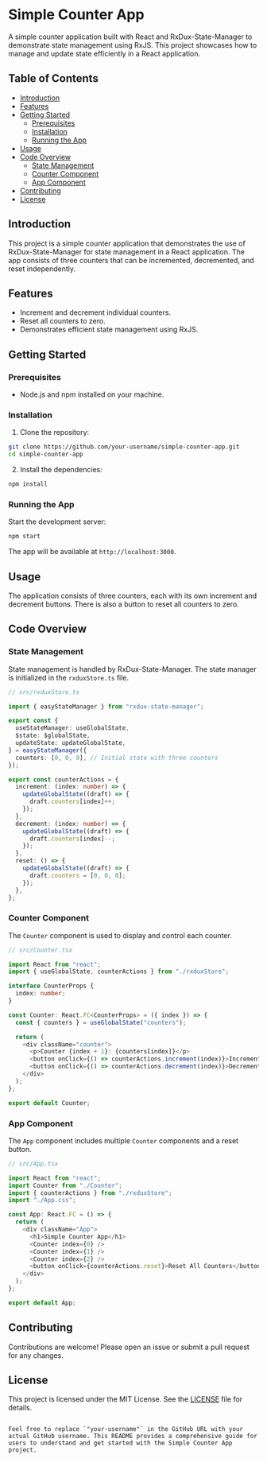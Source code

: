 # Simple Counter App

A simple counter application built with React and RxDux-State-Manager to demonstrate state management using RxJS. This project showcases how to manage and update state efficiently in a React application.

## Table of Contents

- [Introduction](#introduction)
- [Features](#features)
- [Getting Started](#getting-started)
  - [Prerequisites](#prerequisites)
  - [Installation](#installation)
  - [Running the App](#running-the-app)
- [Usage](#usage)
- [Code Overview](#code-overview)
  - [State Management](#state-management)
  - [Counter Component](#counter-component)
  - [App Component](#app-component)
- [Contributing](#contributing)
- [License](#license)

## Introduction

This project is a simple counter application that demonstrates the use of RxDux-State-Manager for state management in a React application. The app consists of three counters that can be incremented, decremented, and reset independently.

## Features

- Increment and decrement individual counters.
- Reset all counters to zero.
- Demonstrates efficient state management using RxJS.

## Getting Started

### Prerequisites

- Node.js and npm installed on your machine.

### Installation

1. Clone the repository:

```bash
git clone https://github.com/your-username/simple-counter-app.git
cd simple-counter-app
```

2. Install the dependencies:

```bash
npm install
```

### Running the App

Start the development server:

```bash
npm start
```

The app will be available at `http://localhost:3000`.

## Usage

The application consists of three counters, each with its own increment and decrement buttons. There is also a button to reset all counters to zero.

## Code Overview

### State Management

State management is handled by RxDux-State-Manager. The state manager is initialized in the `rxduxStore.ts` file.

```typescript
// src/rxduxStore.ts

import { easyStateManager } from "rxdux-state-manager";

export const {
  useStateManager: useGlobalState,
  $state: $globalState,
  updateState: updateGlobalState,
} = easyStateManager({
  counters: [0, 0, 0], // Initial state with three counters
});

export const counterActions = {
  increment: (index: number) => {
    updateGlobalState((draft) => {
      draft.counters[index]++;
    });
  },
  decrement: (index: number) => {
    updateGlobalState((draft) => {
      draft.counters[index]--;
    });
  },
  reset: () => {
    updateGlobalState((draft) => {
      draft.counters = [0, 0, 0];
    });
  },
};
```

### Counter Component

The `Counter` component is used to display and control each counter.

```typescript
// src/Counter.tsx

import React from "react";
import { useGlobalState, counterActions } from "./rxduxStore";

interface CounterProps {
  index: number;
}

const Counter: React.FC<CounterProps> = ({ index }) => {
  const { counters } = useGlobalState("counters");

  return (
    <div className="counter">
      <p>Counter {index + 1}: {counters[index]}</p>
      <button onClick={() => counterActions.increment(index)}>Increment</button>
      <button onClick={() => counterActions.decrement(index)}>Decrement</button>
    </div>
  );
};

export default Counter;
```

### App Component

The `App` component includes multiple `Counter` components and a reset button.

```typescript
// src/App.tsx

import React from "react";
import Counter from "./Counter";
import { counterActions } from "./rxduxStore";
import "./App.css";

const App: React.FC = () => {
  return (
    <div className="App">
      <h1>Simple Counter App</h1>
      <Counter index={0} />
      <Counter index={1} />
      <Counter index={2} />
      <button onClick={counterActions.reset}>Reset All Counters</button>
    </div>
  );
};

export default App;
```

## Contributing

Contributions are welcome! Please open an issue or submit a pull request for any changes.

## License

This project is licensed under the MIT License. See the [LICENSE](LICENSE) file for details.
```

Feel free to replace `"your-username"` in the GitHub URL with your actual GitHub username. This README provides a comprehensive guide for users to understand and get started with the Simple Counter App project.